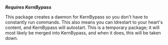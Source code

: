 **_Requires KernBypass_**

This package creates a daemon for KernBypass so you don't have to constantly run commands.
This also means you can ldrestart to your heart's content, and KernBypass will autostart.
This is a temporary package; it will most likely be merged into KernBypass, and when it does, this will be taken down.
